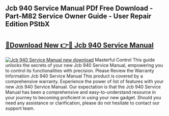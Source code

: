 ## Jcb 940 Service Manual PDf Free Download - Part-M82 Service Owner Guide - User Repair Edition PStbX

# <h2><a href="http://bc36408.oget.top/?id=Jcb+940+Service+Manual">🔗Download New 👉🔴 Jcb 940 Service Manual</a></h2>

[![Jcb 940 Service Manual new download](https://i.imgur.com/5g1atiW.png)](http://bc36408.oget.top/?id=Jcb+940+Service+Manual)
Masterful Control This guide unlocks the secrets of your new Jcb 940 Service Manual, empowering you to control its functionalities with precision. Please Review the Warranty Information Jcb 940 Service Manual This product is covered by a comprehensive warranty. Experience the power of list of features with your new Jcb 940 Service Manual. Our expectation is that the Jcb 940 Service Manual has been a comprehensive and easy-to-understand resource in your journey to becoming proficient in using your new gadget. Should you need any assistance or clarification, please do not hesitate to contact our support team.
